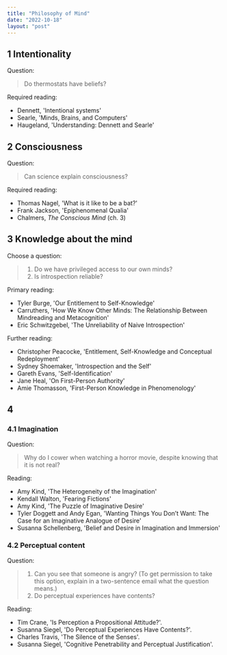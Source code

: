 ```yaml
---
title: "Philosophy of Mind"
date: "2022-10-18"
layout: "post"
---
```


## 1 Intentionality

Question:

> Do thermostats have beliefs? 

Required reading: 

- Dennett, 'Intentional systems'
- Searle, 'Minds, Brains, and Computers'
- Haugeland, 'Understanding: Dennett and Searle'

## 2 Consciousness

Question: 

> Can science explain consciousness? 

Required reading: 

- Thomas Nagel, 'What is it like to be a bat?'
- Frank Jackson, 'Epiphenomenal Qualia'
- Chalmers, *The Conscious Mind* (ch. 3)

## 3 Knowledge about the mind

Choose a question: 

> 1. Do we have privileged access to our own minds? 
> 2. Is introspection reliable? 

Primary reading: 

- Tyler Burge, 'Our Entitlement to Self-Knowledge'
- Carruthers, 'How We Know Other Minds: The Relationship Between Mindreading and Metacognition'
- Eric Schwitzgebel, 'The Unreliability of Naive Introspection'

Further reading: 

- Christopher Peacocke, 'Entitlement, Self-Knowledge and Conceptual Redeployment'
- Sydney Shoemaker, 'Introspection and the Self'
- Gareth Evans, 'Self-Identification'
- Jane Heal, 'On First-Person Authority'
- Amie Thomasson, 'First-Person Knowledge in Phenomenology'

## 4 

### 4.1 Imagination

Question:

> Why do I cower when watching a horror movie, despite knowing that it is not real?

Reading:

- Amy Kind, 'The Heterogeneity of the Imagination'
- Kendall Walton, 'Fearing Fictions'
- Amy Kind, 'The Puzzle of Imaginative Desire'
- Tyler Doggett and Andy Egan, 'Wanting Things You Don’t Want: The Case for an Imaginative Analogue of Desire'
- Susanna Schellenberg, 'Belief and Desire in Imagination and Immersion'

### 4.2 Perceptual content

Question: 

> 1. Can you see that someone is angry? (To get permission to take this option, explain in a two-sentence email what the question means.)
> 2. Do perceptual experiences have contents? 

Reading:

- Tim Crane, 'Is Perception a Propositional Attitude?'.
- Susanna Siegel, 'Do Perceptual Experiences Have Contents?'.
- Charles Travis, 'The Silence of the Senses'.
- Susanna Siegel, 'Cognitive Penetrability and Perceptual Justification'.